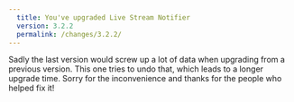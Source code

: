 ```yaml
---
  title: You've upgraded Live Stream Notifier
  version: 3.2.2
  permalink: /changes/3.2.2/
---
```

Sadly the last version would screw up a lot of data when upgrading from a previous
version. This one tries to undo that, which leads to a longer upgrade time.
Sorry for the inconvenience and thanks for the people who helped fix it!
